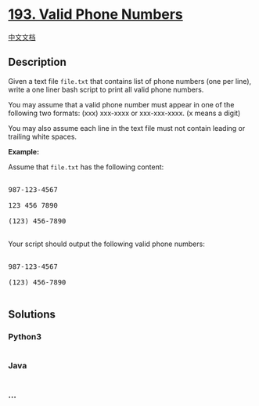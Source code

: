 # [193. Valid Phone Numbers](https://leetcode.com/problems/valid-phone-numbers)

[中文文档](/solution/0100-0199/0193.Valid%20Phone%20Numbers/README.md)

## Description
<p>Given a text file <code>file.txt</code> that contains list of phone numbers (one per line), write a one liner bash script to print all valid phone numbers.</p>



<p>You may assume that a valid phone number must appear in one of the following two formats: (xxx) xxx-xxxx or xxx-xxx-xxxx. (x means a digit)</p>



<p>You may also assume each line in the text file must not contain leading or trailing white spaces.</p>



<p><strong>Example:</strong></p>



<p>Assume that <code>file.txt</code> has the following content:</p>



<pre>

987-123-4567

123 456 7890

(123) 456-7890

</pre>



<p>Your script should output the following valid phone numbers:</p>



<pre>

987-123-4567

(123) 456-7890

</pre>




## Solutions


<!-- tabs:start -->

### **Python3**

```python

```

### **Java**

```java

```

### **...**
```

```

<!-- tabs:end -->